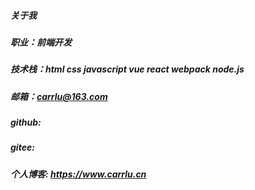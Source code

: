##### 关于我

##### 职业：前端开发

##### 技术栈：html css javascript vue react webpack node.js 

##### 邮箱：carrlu@163.com

##### github: 

##### gitee:

##### 个人博客: https://www.carrlu.cn

